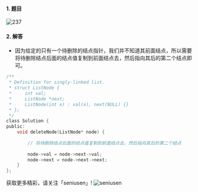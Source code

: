 #### 1. 题目

![237](https://upload-images.jianshu.io/upload_images/11895466-81f46b3caa396003.png?imageMogr2/auto-orient/strip%7CimageView2/2/w/1240)

#### 2. 解答
- 因为给定的只有一个待删除的结点指针，我们并不知道其前面结点，所以需要将待删除结点后面的结点值复制到前面结点去，然后指向其后的第二个结点即可。

```c
/**
 * Definition for singly-linked list.
 * struct ListNode {
 *     int val;
 *     ListNode *next;
 *     ListNode(int x) : val(x), next(NULL) {}
 * };
 */
class Solution {
public:
    void deleteNode(ListNode* node) {
        
        // 将待删除结点后面的结点值复制到前面结点去，然后指向其后的第二个结点
       
        node->val = node->next->val;
        node->next = node->next->next;
    }
};
```

获取更多精彩，请关注「seniusen」! 
![seniusen](https://upload-images.jianshu.io/upload_images/11895466-ee82f7655f20bfeb.jpg?imageMogr2/auto-orient/strip%7CimageView2/2/w/1240)
